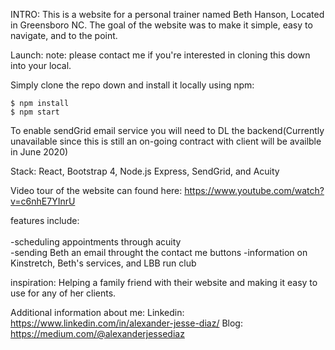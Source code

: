 INTRO:
This is a website for a personal trainer named Beth Hanson, Located in Greensboro NC. The goal of the website was to make it simple, easy to navigate, and to the point.

Launch:
note: please contact me if you're interested in cloning this down into your local.


Simply clone the repo down and install it locally using npm:

``` 
$ npm install
$ npm start
```
To enable sendGrid email service you will need to DL the backend(Currently unavailable since this is still an on-going contract with client will be availble in June 2020)

Stack: React, Bootstrap 4, Node.js Express, SendGrid, and Acuity

Video tour of the website can found here: https://www.youtube.com/watch?v=c6nhE7YInrU

features include: <br></br>
-scheduling appointments through acuity<br>
-sending Beth an email throught the contact me buttons
-information on Kinstretch, Beth's services, and LBB run club

inspiration:
Helping a family friend with their website and making it easy to use for any of her clients.

Additional information about me:
Linkedin: https://www.linkedin.com/in/alexander-jesse-diaz/
Blog: https://medium.com/@alexanderjessediaz

